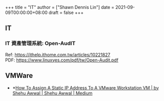 +++
title = "IT"
author = ["Shawn Dennis Lin"]
date = 2021-09-09T00:00:00+08:00
draft = false
+++

## IT

### IT 資產管理系統: Open-AudIT

Ref: <https://ithelp.ithome.com.tw/articles/10221827>  
PDF: <https://www.linuxyes.com/pdf/tw/Open-Audit.pdf>

## VMWare
* *[How To Assign A Static IP Address To A VMware Workstation VM | by Shehu Awwal | Shehu Awwal | Medium](https://medium.com/shehuawwal/how-to-assign-a-static-ip-address-to-a-vmware-workstation-vm-de7773f9ef19)